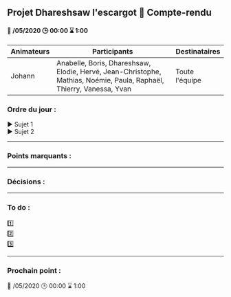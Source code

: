 ## Projet Dhareshsaw l'escargot :snail: Compte-rendu

#### :date: /05/2020 :clock3: 00:00 :hourglass: 1:00

| Animateurs | Participants | Destinataires |
| --- | --- | --- |
| Johann | Anabelle, Boris, Dhareshsaw, Elodie, Hervé, Jean-Christophe, Mathias, Noémie, Paula, Raphaël, Thierry, Vanessa, Yvan | Toute l'équipe |

### Ordre du jour :
:arrow_forward: Sujet 1  
:arrow_forward: Sujet 2

***
### Points marquants :

***
### Décisions :

***

### To do :
:one:  
:two:  
:three:  

***
### Prochain point :
:date: /05/2020 :clock3: 00:00 :hourglass: 1:00
